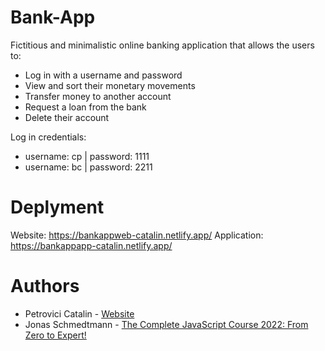 # Bank-App

Fictitious and minimalistic online banking application that allows the users to:

- Log in with a username and password
- View and sort their monetary movements
- Transfer money to another account
- Request a loan from the bank
- Delete their account

Log in credentials:

- username: cp | password: 1111
- username: bc | password: 2211

# Deplyment

Website: https://bankappweb-catalin.netlify.app/
Application: https://bankappapp-catalin.netlify.app/

# Authors

- Petrovici Catalin - [Website](https://petrovicicatalin.com/)
- Jonas Schmedtmann - [The Complete JavaScript Course 2022: From Zero to Expert!](https://www.udemy.com/course/the-complete-javascript-course/)
